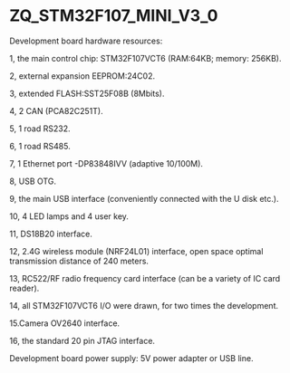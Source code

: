 # ZQ_STM32F107_MINI_V3_0

Development board hardware resources:

1, the main control chip: STM32F107VCT6 (RAM:64KB; memory: 256KB).

2, external expansion EEPROM:24C02.

3, extended FLASH:SST25F08B (8Mbits).

4, 2 CAN (PCA82C251T).

5, 1 road RS232.

6, 1 road RS485.

7, 1 Ethernet port -DP83848IVV (adaptive 10/100M).

8, USB OTG.

9, the main USB interface (conveniently connected with the U disk etc.).

10, 4 LED lamps and 4 user key.

11, DS18B20 interface.

12, 2.4G wireless module (NRF24L01) interface, open space optimal transmission distance of 240 meters.

13, RC522/RF radio frequency card interface (can be a variety of IC card reader).

14, all STM32F107VCT6 I/O were drawn, for two times the development.

15.Camera OV2640 interface.

16, the standard 20 pin JTAG interface.

Development board power supply: 5V power adapter or USB line.
